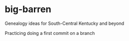 # big-barren
Genealogy ideas for South-Central Kentucky and beyond

Practicing doing a first commit on a branch
